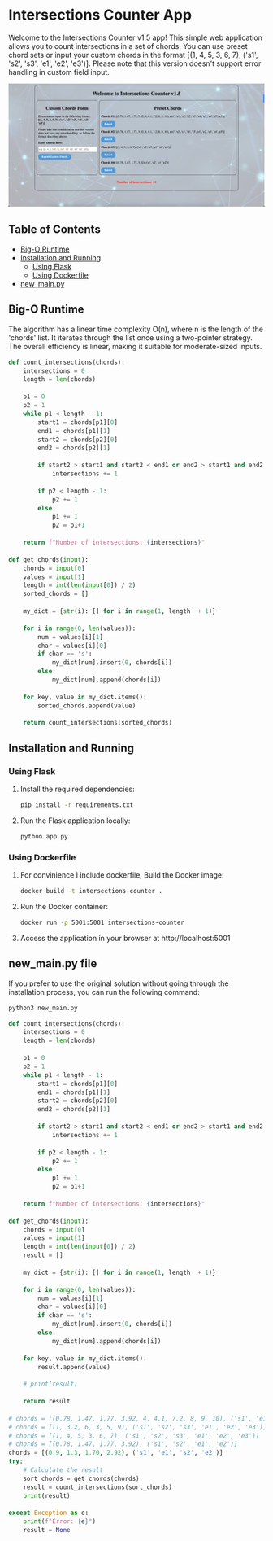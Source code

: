 # Intersections Counter App

Welcome to the Intersections Counter v1.5 app! This simple web application allows you to count intersections in a set of chords. You can use preset chord sets or input your custom chords in the format [(1, 4, 5, 3, 6, 7), ('s1', 's2', 's3', 'e1', 'e2', 'e3')]. Please note that this version doesn't support error handling in custom field input. 

![App Image](./app2.png)

## Table of Contents
- [Big-O Runtime](#big-o-runtime)
- [Installation and Running](#installation-and-running)
    - [Using Flask](#using-flask)
    - [Using Dockerfile](#using-dockerfile)
- [new_main.py](#new_mainpy-file)

## Big-O Runtime
The algorithm has a linear time complexity O(n), where n is the length of the 'chords' list. It iterates through the list once using a two-pointer strategy. The overall efficiency is linear, making it suitable for moderate-sized inputs.

```python
def count_intersections(chords):
    intersections = 0
    length = len(chords)
        
    p1 = 0
    p2 = 1
    while p1 < length - 1:
        start1 = chords[p1][0]
        end1 = chords[p1][1]
        start2 = chords[p2][0]
        end2 = chords[p2][1]
        
        if start2 > start1 and start2 < end1 or end2 > start1 and end2 < end1:
            intersections += 1
        
        if p2 < length - 1:
            p2 += 1
        else:
            p1 += 1
            p2 = p1+1
       
    return f"Number of intersections: {intersections}"
    
def get_chords(input):
    chords = input[0]
    values = input[1]
    length = int(len(input[0]) / 2)
    sorted_chords = []
    
    my_dict = {str(i): [] for i in range(1, length  + 1)}
    
    for i in range(0, len(values)):
        num = values[i][1]
        char = values[i][0]
        if char == 's':
            my_dict[num].insert(0, chords[i])
        else:
            my_dict[num].append(chords[i])
            
    for key, value in my_dict.items():
        sorted_chords.append(value)
    
    return count_intersections(sorted_chords)
```

## Installation and Running

### Using Flask

1. Install the required dependencies:
   ```bash
   pip install -r requirements.txt
2. Run the Flask application locally:
   ```bash
   python app.py
### Using Dockerfile
1. For convinience I include dockerfile, Build the Docker image:
    ```bash
    docker build -t intersections-counter .
2. Run the Docker container:
    ```bash
    docker run -p 5001:5001 intersections-counter
3. Access the application in your browser at http://localhost:5001

## new_main.py file

If you prefer to use the original solution without going through the installation process, you can run the following command:

```bash
python3 new_main.py
```

```python
def count_intersections(chords):
    intersections = 0
    length = len(chords)
        
    p1 = 0
    p2 = 1
    while p1 < length - 1:
        start1 = chords[p1][0]
        end1 = chords[p1][1]
        start2 = chords[p2][0]
        end2 = chords[p2][1]
        
        if start2 > start1 and start2 < end1 or end2 > start1 and end2 < end1:
            intersections += 1
        
        if p2 < length - 1:
            p2 += 1
        else:
            p1 += 1
            p2 = p1+1
    
    return f"Number of intersections: {intersections}"
    
def get_chords(input):
    chords = input[0]
    values = input[1]
    length = int(len(input[0]) / 2)
    result = []
    
    my_dict = {str(i): [] for i in range(1, length  + 1)}
    
    for i in range(0, len(values)):
        num = values[i][1]
        char = values[i][0]
        if char == 's':
            my_dict[num].insert(0, chords[i])
        else:
            my_dict[num].append(chords[i])
            
    for key, value in my_dict.items():
        result.append(value)
    
    # print(result)
    
    return result
    
# chords = [(0.78, 1.47, 1.77, 3.92, 4, 4.1, 7.2, 8, 9, 10), ('s1', 'e1', 's2', 'e2', 's3', 's4', 'e3', 'e4', 's5', 'e5')]
# chords = [(1, 3.2, 6, 3, 5, 9), ('s1', 's2', 's3', 'e1', 'e2', 'e3')]
# chords = [(1, 4, 5, 3, 6, 7), ('s1', 's2', 's3', 'e1', 'e2', 'e3')]
# chords = [(0.78, 1.47, 1.77, 3.92), ('s1', 's2', 'e1', 'e2')]
chords = [(0.9, 1.3, 1.70, 2.92), ('s1', 'e1', 's2', 'e2')]
try:
    # Calculate the result
    sort_chords = get_chords(chords)
    result = count_intersections(sort_chords)
    print(result)

except Exception as e:
    print(f"Error: {e}")
    result = None
```